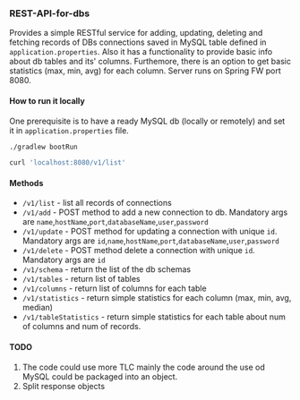 ### REST-API-for-dbs

Provides a simple RESTful service for adding, updating, deleting and fetching records of DBs connections saved in MySQL table defined in `application.properties`. Also it has a functionality to provide basic info about db tables and its' columns. Furthemore, there is an option to get basic statistics (max, min, avg) for each column.
Server runs on Spring FW port 8080.

#### How to run it locally

One prerequisite is to have a ready MySQL db (locally or remotely) and set it in `application.properties` file. 

```bash
./gradlew bootRun

curl 'localhost:8080/v1/list'
```

#### Methods

* `/v1/list` - list all records of connections
* `/v1/add` - POST method to add a new connection to db. Mandatory args are `name`,`hostName`,`port`,`databaseName`,`user`,`password`
* `/v1/update` - POST method for updating a connection with unique `id`. Mandatory args are `id`,`name`,`hostName`,`port`,`databaseName`,`user`,`password`
* `/v1/delete` - POST method delete a connection with unique `id`. Mandatory args are `id`
* `/v1/schema` - return the list of the db schemas
* `/v1/tables` - return list of tables
* `/v1/columns` - return list of columns for each table
* `/v1/statistics` - return simple statistics for each column (max, min, avg, median)
* `/v1/tableStatistics` - return simple statistics for each table about num of columns and num of records.

#### TODO

1. The code could use more TLC mainly the code around the use od MySQL could be packaged into an object.
1. Split response objects